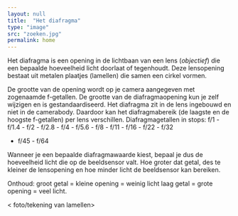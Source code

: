 ```yaml
---
layout: null
title:  "Het diafragma"
type: "image"
src: "zoeken.jpg"
permalink: home
---
```



Het diafragma is een opening in de lichtbaan van een lens 
(<i>objectief</i>) die een bepaalde hoeveelheid licht doorlaat of 
tegenhoudt. Deze lensopening bestaat uit metalen plaatjes 
(lamellen) die samen een cirkel vormen.

De grootte van de opening wordt op je camera aangegeven met 
zogenaamde f-getallen. De grootte van de diafragmaopening kun 
je zelf wijzigen en is gestandaardiseerd. Het diafragma zit in de 
lens ingebouwd en niet in de camerabody. Daardoor kan het 
diafragmabereik (de laagste en de hoogste f-getallen) per lens 
verschillen. Diafragmagetallen in stops:
f/1 - f/1.4 - f/2 - f/2.8 - f/4 - f/5.6 - f/8 - f/11 - f/16 - f/22 - f/32 
- f/45 - f/64

Wanneer je een bepaalde diafragmawaarde kiest, bepaal je dus 
de hoeveelheid licht die op de beeldsensor valt. Hoe groter dat 
getal, des te kleiner de lensopening en hoe minder licht de 
beeldsensor kan bereiken.

<span class="accent">Onthoud:</span>
groot getal = kleine opening = weinig licht
laag getal = grote opening = veel licht.

< foto/tekening van lamellen>


